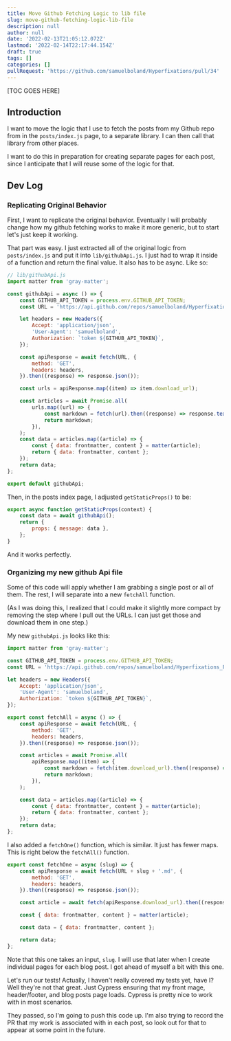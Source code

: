 ```yaml
---
title: Move Github Fetching Logic to lib file
slug: move-github-fetching-logic-lib-file
description: null
author: null
date: '2022-02-13T21:05:12.072Z'
lastmod: '2022-02-14T22:17:44.154Z'
draft: true
tags: []
categories: []
pullRequest: 'https://github.com/samuelboland/Hyperfixations/pull/34'
---
```


[TOC GOES HERE]

## Introduction

I want to move the logic that I use to fetch the posts from my Github repo from in the `posts/index.js` page, to a separate library. I can then call that library from other places.

I want to do this in preparation for creating separate pages for each post, since I anticipate that I will reuse some of the logic for that.

## Dev Log

### Replicating Original Behavior

First, I want to replicate the original behavior. Eventually I will probably change how my github fetching works to make it more generic, but to start let's just keep it working.

That part was easy. I just extracted all of the original logic from `posts/index.js` and put it into `lib/githubApi.js`. I just had to wrap it inside of a function and return the final value. It also has to be async. Like so:

```js
// lib/githubApi.js
import matter from 'gray-matter';

const githubApi = async () => {
    const GITHUB_API_TOKEN = process.env.GITHUB_API_TOKEN;
    const URL = 'https://api.github.com/repos/samuelboland/Hyperfixations_Posts/contents/posts';

    let headers = new Headers({
        Accept: 'application/json',
        'User-Agent': 'samuelboland',
        Authorization: `token ${GITHUB_API_TOKEN}`,
    });

    const apiResponse = await fetch(URL, {
        method: 'GET',
        headers: headers,
    }).then((response) => response.json());

    const urls = apiResponse.map((item) => item.download_url);

    const articles = await Promise.all(
        urls.map((url) => {
            const markdown = fetch(url).then((response) => response.text());
            return markdown;
        }),
    );
    const data = articles.map((article) => {
        const { data: frontmatter, content } = matter(article);
        return { data: frontmatter, content };
    });
    return data;
};

export default githubApi;

```

Then, in the posts index page, I adjusted `getStaticProps()` to be:

```js
export async function getStaticProps(context) {
    const data = await githubApi();
    return {
        props: { message: data },
    };
}
```

And it works perfectly.

### Organizing my new github Api file

Some of this code will apply whether I am grabbing a single post or all of them. The rest, I will separate into a new `fetchAll` function.

(As I was doing this, I realized that I could make it slightly more compact by removing the step where I pull out the URLs. I can just get those and download them in one step.)

My new `githubApi.js` looks like this:

```js
import matter from 'gray-matter';

const GITHUB_API_TOKEN = process.env.GITHUB_API_TOKEN;
const URL = 'https://api.github.com/repos/samuelboland/Hyperfixations_Posts/contents/posts/';

let headers = new Headers({
    Accept: 'application/json',
    'User-Agent': 'samuelboland',
    Authorization: `token ${GITHUB_API_TOKEN}`,
});

export const fetchAll = async () => {
    const apiResponse = await fetch(URL, {
        method: 'GET',
        headers: headers,
    }).then((response) => response.json());

    const articles = await Promise.all(
        apiResponse.map((item) => {
            const markdown = fetch(item.download_url).then((response) => response.text());
            return markdown;
        }),
    );

    const data = articles.map((article) => {
        const { data: frontmatter, content } = matter(article);
        return { data: frontmatter, content };
    });
    return data;
};
```

I also added a `fetchOne()` function, which is similar. It just has fewer maps. This is right below the `fetchAll()` function.

```js
export const fetchOne = async (slug) => {
    const apiResponse = await fetch(URL + slug + '.md', {
        method: 'GET',
        headers: headers,
    }).then((response) => response.json());

    const article = await fetch(apiResponse.download_url).then((response) => response.text());

    const { data: frontmatter, content } = matter(article);

    const data = { data: frontmatter, content };

    return data;
};
```

Note that this one takes an input, `slug`. I will use that later when I create individual pages for each blog post. I got ahead of myself a bit with this one.

Let's run our tests! Actually, I haven't really covered my tests yet, have I? Well they're not that great. Just Cypress ensuring that my front mage, header/footer, and blog posts page loads. Cypress is pretty nice to work with in most scenarios.

They passed, so I'm going to push this code up. I'm also trying to record the PR that my work is associated with in each post, so look out for that to appear at some point in the future.
